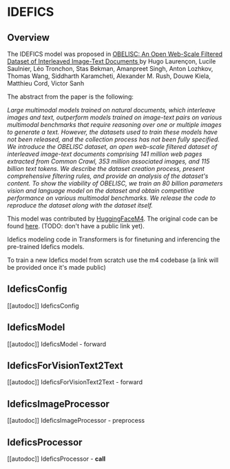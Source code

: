 <!--Copyright 2023 The HuggingFace Team. All rights reserved.

Licensed under the Apache License, Version 2.0 (the "License"); you may not use this file except in compliance with
the License. You may obtain a copy of the License at

http://www.apache.org/licenses/LICENSE-2.0

Unless required by applicable law or agreed to in writing, software distributed under the License is distributed on
an "AS IS" BASIS, WITHOUT WARRANTIES OR CONDITIONS OF ANY KIND, either express or implied. See the License for the
specific language governing permissions and limitations under the License.

⚠️ Note that this file is in Markdown but contain specific syntax for our doc-builder (similar to MDX) that may not be
rendered properly in your Markdown viewer.

-->

# IDEFICS

## Overview

The IDEFICS model was proposed in [OBELISC: An Open Web-Scale Filtered Dataset of Interleaved Image-Text Documents
](https://huggingface.co/papers/2306.16527
) by Hugo Laurençon, Lucile Saulnier, Léo Tronchon, Stas Bekman, Amanpreet Singh, Anton Lozhkov, Thomas Wang, Siddharth Karamcheti, Alexander M. Rush, Douwe Kiela, Matthieu Cord, Victor Sanh

The abstract from the paper is the following:

*Large multimodal models trained on natural documents, which interleave images and text, outperform models trained on image-text pairs on various multimodal benchmarks that require reasoning over one or multiple images to generate a text. However, the datasets used to train these models have not been released, and the collection process has not been fully specified. We introduce the OBELISC dataset, an open web-scale filtered dataset of interleaved image-text documents comprising 141 million web pages extracted from Common Crawl, 353 million associated images, and 115 billion text tokens. We describe the dataset creation process, present comprehensive filtering rules, and provide an analysis of the dataset's content. To show the viability of OBELISC, we train an 80 billion parameters vision and language model on the dataset and obtain competitive performance on various multimodal benchmarks. We release the code to reproduce the dataset along with the dataset itself.*

This model was contributed by [HuggingFaceM4](https://huggingface.co/HuggingFaceM4). The original code can be found [here](<INSERT LINK TO GITHUB REPO HERE>). (TODO: don't have a public link yet).


<Tip warning={true}>

Idefics modeling code in Transformers is for finetuning and inferencing the pre-trained Idefics models.

To train a new Idefics model from scratch use the m4 codebase (a link will be provided once it's made public)

</Tip>


## IdeficsConfig

[[autodoc]] IdeficsConfig

## IdeficsModel

[[autodoc]] IdeficsModel
    - forward

## IdeficsForVisionText2Text

[[autodoc]] IdeficsForVisionText2Text
    - forward

## IdeficsImageProcessor

[[autodoc]] IdeficsImageProcessor
    - preprocess

## IdeficsProcessor

[[autodoc]] IdeficsProcessor
    - __call__
